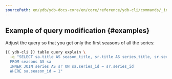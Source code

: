 ```yaml
---
sourcePath: en/ydb/ydb-docs-core/en/core/reference/ydb-cli/commands/_includes/explain-plan/examples.md
---
```

## Example of query modification {#examples}

Adjust the query so that you get only the first seasons of all the series:

```bash
{{ ydb-cli }} table query explain \
  -q "SELECT sa.title AS season_title, sr.title AS series_title, sr.series_id, sa.season_id 
  FROM seasons AS sa 
  INNER JOIN series AS sr ON sa.series_id = sr.series_id 
  WHERE sa.season_id = 1"
```

